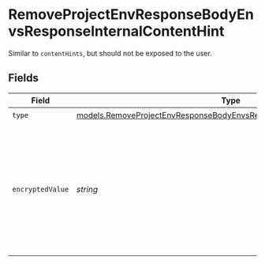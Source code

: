# RemoveProjectEnvResponseBodyEnvsResponseInternalContentHint

Similar to `contentHints`, but should not be exposed to the user.


## Fields

| Field                                                                                                                                                  | Type                                                                                                                                                   | Required                                                                                                                                               | Description                                                                                                                                            |
| ------------------------------------------------------------------------------------------------------------------------------------------------------ | ------------------------------------------------------------------------------------------------------------------------------------------------------ | ------------------------------------------------------------------------------------------------------------------------------------------------------ | ------------------------------------------------------------------------------------------------------------------------------------------------------ |
| `type`                                                                                                                                                 | [models.RemoveProjectEnvResponseBodyEnvsResponse200ApplicationJson3Type](../models/removeprojectenvresponsebodyenvsresponse200applicationjson3type.md) | :heavy_check_mark:                                                                                                                                     | N/A                                                                                                                                                    |
| `encryptedValue`                                                                                                                                       | *string*                                                                                                                                               | :heavy_check_mark:                                                                                                                                     | Contains the `value` of the env variable, encrypted with a special key to make decryption possible in the subscriber Lambda.                           |